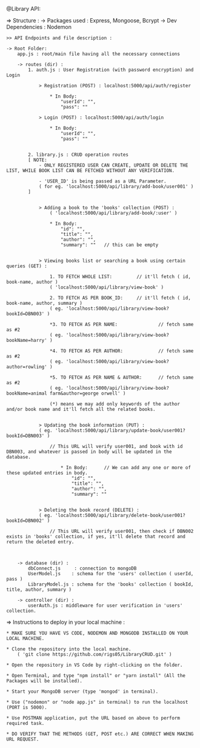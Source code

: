 @Library API:

=> Structure :
    -> Packages used    : Express, Mongoose, Bcrypt
    -> Dev Dependencies : Nodemon

    >> API Endpoints and file description :

    -> Root Folder:
        app.js : root/main file having all the necessary connections
        
        -> routes (dir) :
            1. auth.js : User Registration (with password encryption) and Login

                > Registration (POST) : localhost:5000/api/auth/register

                    * In Body:
                        "userId": "",
                        "pass": ""

                > Login (POST) : localhost:5000/api/auth/login

                    * In Body:
                        "userId": "",
                        "pass": ""


            2. library.js : CRUD operation routes
            [ NOTE:
                - ONLY REGISTERED USER CAN CREATE, UPDATE OR DELETE THE LIST, WHILE BOOK LIST CAN BE FETCHED WITHOUT ANY VERIFICATION.

                - 'USER_ID' is being passed as a URL Parameter.
                ( for eg. 'localhost:5000/api/library/add-book/user001' )
            ]
            

                > Adding a book to the 'books' collection (POST) :
                    ( 'localhost:5000/api/library/add-book/:user' )
                    
                    * In Body:
                        "id": "",
                        "title": "",
                        "author": "",
                        "summary": ""   // this can be empty


                > Viewing books list or searching a book using certain queries (GET) :

                    1. TO FETCH WHOLE LIST:         // it'll fetch ( id, book-name, author )
                    ( 'localhost:5000/api/library/view-book' )

                    2. TO FETCH AS PER BOOK_ID:     // it'll fetch ( id, book-name, author, summary )
                    ( eg. 'localhost:5000/api/library/view-book?bookId=DBN003' )

                    *3. TO FETCH AS PER NAME:               // fetch same as #2
                    ( eg. 'localhost:5000/api/library/view-book?bookName=harry' )

                    *4. TO FETCH AS PER AUTHOR:             // fetch same as #2
                    ( eg. 'localhost:5000/api/library/view-book?author=rowling' )

                    *5. TO FETCH AS PER NAME & AUTHOR:      // fetch same as #2
                    ( eg. 'localhost:5000/api/library/view-book?bookName=animal farm&author=george orwell' )

                    (*) means we may add only keywords of the author and/or book name and it'll fetch all the related books.


                > Updating the book information (PUT) :
                ( eg. 'localhost:5000/api/library/update-book/user001?bookId=DBN003' )

                    // This URL will verify user001, and book with id DBN003, and whatever is passed in body will be updated in the database.
                        
                        * In Body:      // We can add any one or more of these updated entries in body.
                            "id": "",
                            "title": "",
                            "author": "",
                            "summary": ""


                > Deleting the book record (DELETE) :
                ( eg. 'localhost:5000/api/library/delete-book/user001?bookId=DBN002' )

                    // This URL will verify user001, then check if DBN002 exists in 'books' collection, if yes, it'll delete that record and return the deleted entry.
                    
 
        
        -> database (dir) :
            dbConnect.js     : connection to mongoDB
            UserModel.js    : schema for the 'users' collection ( userId, pass )
            LibraryModel.js : schema for the 'books' collection ( bookId, title, author, summary )

        -> controller (dir) :
            userAuth.js : middleware for user verification in 'users' collection.


=> Instructions to deploy in your local machine :

    * MAKE SURE YOU HAVE VS CODE, NODEMON AND MONGODB INSTALLED ON YOUR LOCAL MACHINE.

    * Clone the repository into the local machine.
        ( 'git clone https://github.com/rigs05/LibraryCRUD.git' )

    * Open the repository in VS Code by right-clicking on the folder.

    * Open Terminal, and type "npm install" or "yarn install" (All the Packages will be installed).

    * Start your MongoDB server (type 'mongod' in terminal).

    * Use ("nodemon" or "node app.js" in terminal) to run the localhost (PORT is 5000).

    * Use POSTMAN application, put the URL based on above to perform required task.

    * DO VERIFY THAT THE METHODS (GET, POST etc.) ARE CORRECT WHEN MAKING URL REQUEST.